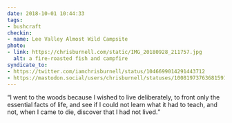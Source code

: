 ```yaml
---
date: 2018-10-01 10:44:33
tags:
- bushcraft
checkin:
- name: Lee Valley Almost Wild Campsite
photo:
- link: https://chrisburnell.com/static/IMG_20180928_211757.jpg
  alt: a fire-roasted fish and campfire
syndicate_to:
- https://twitter.com/iamchrisburnell/status/1046699014291443712
- https://mastodon.social/users/chrisburnell/statuses/100819737636815913
---
```


<q>I went to the woods because I wished to live deliberately, to front only the essential facts of life, and see if I could not learn what it had to teach, and not, when I came to die, discover that I had not lived.</q>
